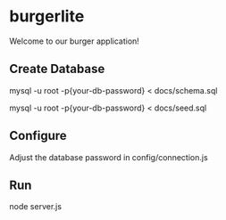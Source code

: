 # burgerlite
Welcome to our burger application!

## Create Database
mysql -u root -p{your-db-password} < docs/schema.sql

mysql -u root -p{your-db-password} < docs/seed.sql

## Configure
Adjust the database password in config/connection.js

## Run
node server.js
